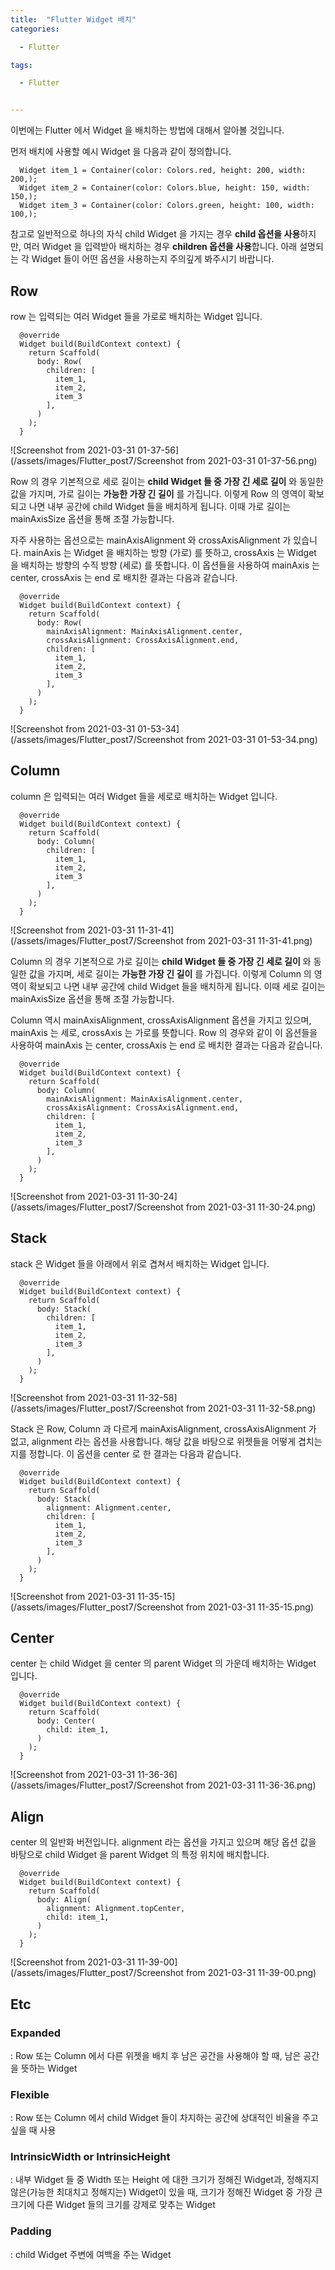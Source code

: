 ```yaml
---
title:  "Flutter Widget 배치"
categories:

  - Flutter

tags:

  - Flutter


---
```



이번에는 Flutter 에서 Widget 을 배치하는 방법에 대해서 알아볼 것입니다. 

먼저 배치에 사용할 예시 Widget 을 다음과 같이 정의합니다.

```
  Widget item_1 = Container(color: Colors.red, height: 200, width: 200,);
  Widget item_2 = Container(color: Colors.blue, height: 150, width: 150,);
  Widget item_3 = Container(color: Colors.green, height: 100, width: 100,);
```

참고로 일반적으로 하나의 자식 child Widget 을 가지는 경우 **child 옵션을 사용**하지만, 여러 Widget 을 입력받아 배치하는 경우 **children 옵션을 사용**합니다. 아래 설명되는 각 Widget 들이 어떤 옵션을 사용하는지 주의깊게 봐주시기 바랍니다.



## Row

row 는 입력되는 여러 Widget 들을 가로로 배치하는 Widget 입니다.

```
  @override
  Widget build(BuildContext context) {
    return Scaffold(
      body: Row(
        children: [
          item_1,
          item_2,
          item_3
        ],
      )
    );
  }
```

![Screenshot from 2021-03-31 01-37-56](/assets/images/Flutter_post7/Screenshot from 2021-03-31 01-37-56.png)

Row 의 경우 기본적으로 세로 길이는 **child Widget 들 중 가장 긴 세로 길이** 와 동일한 값을 가지며, 가로 길이는 **가능한 가장 긴 길이** 를 가집니다. 이렇게 Row 의 영역이 확보되고 나면 내부 공간에 child Widget 들을 배치하게 됩니다. 이때 가로 길이는 mainAxisSize 옵션을 통해 조절 가능합니다.

자주 사용하는 옵션으로는 mainAxisAlignment 와 crossAxisAlignment 가 있습니다. mainAxis 는 Widget 을 배치하는 방향 (가로) 를 뜻하고, crossAxis 는 Widget 을 배치하는 방향의 수직 방향 (세로) 를 뜻합니다. 이 옵션들을 사용하여 mainAxis 는 center, crossAxis 는 end 로 배치한 결과는 다음과 같습니다.

```
  @override
  Widget build(BuildContext context) {
    return Scaffold(
      body: Row(
        mainAxisAlignment: MainAxisAlignment.center,
        crossAxisAlignment: CrossAxisAlignment.end,
        children: [
          item_1,
          item_2,
          item_3
        ],
      )
    );
  }
```

![Screenshot from 2021-03-31 01-53-34](/assets/images/Flutter_post7/Screenshot from 2021-03-31 01-53-34.png)



## Column

column 은 입력되는 여러 Widget 들을 세로로 배치하는 Widget 입니다.

```
  @override
  Widget build(BuildContext context) {
    return Scaffold(
      body: Column(
        children: [
          item_1,
          item_2,
          item_3
        ],
      )
    );
  }
```

![Screenshot from 2021-03-31 11-31-41](/assets/images/Flutter_post7/Screenshot from 2021-03-31 11-31-41.png)

Column 의 경우 기본적으로 가로 길이는 **child Widget 들 중 가장 긴 세로 길이** 와 동일한 값을 가지며, 세로 길이는 **가능한 가장 긴 길이** 를 가집니다. 이렇게 Column 의 영역이 확보되고 나면 내부 공간에 child Widget 들을 배치하게 됩니다. 이때 세로 길이는 mainAxisSize 옵션을 통해 조절 가능합니다.

Column 역시 mainAxisAlignment, crossAxisAlignment 옵션을 가지고 있으며, mainAxis 는 세로, crossAxis 는 가로를 뜻합니다. Row 의 경우와 같이 이 옵션들을 사용하여 mainAxis 는 center, crossAxis 는 end 로 배치한 결과는 다음과 같습니다.

```
  @override
  Widget build(BuildContext context) {
    return Scaffold(
      body: Column(
        mainAxisAlignment: MainAxisAlignment.center,
        crossAxisAlignment: CrossAxisAlignment.end,
        children: [
          item_1,
          item_2,
          item_3
        ],
      )
    );
  }
```

![Screenshot from 2021-03-31 11-30-24](/assets/images/Flutter_post7/Screenshot from 2021-03-31 11-30-24.png)



## Stack

stack 은 Widget 들을 아래에서 위로 겹쳐서 배치하는 Widget 입니다.

```
  @override
  Widget build(BuildContext context) {
    return Scaffold(
      body: Stack(
        children: [
          item_1,
          item_2,
          item_3
        ],
      )
    );
  }
```

![Screenshot from 2021-03-31 11-32-58](/assets/images/Flutter_post7/Screenshot from 2021-03-31 11-32-58.png)

Stack 은 Row, Column 과 다르게 mainAxisAlignment, crossAxisAlignment 가 없고, alignment 라는 옵션을 사용합니다. 해당 값을 바탕으로 위젯들을 어떻게 겹치는 지를 정합니다. 이 옵션을 center 로 한 결과는 다음과 같습니다.

```
  @override
  Widget build(BuildContext context) {
    return Scaffold(
      body: Stack(
        alignment: Alignment.center,
        children: [
          item_1,
          item_2,
          item_3
        ],
      )
    );
  }
```

![Screenshot from 2021-03-31 11-35-15](/assets/images/Flutter_post7/Screenshot from 2021-03-31 11-35-15.png)



## Center

center 는 child Widget 을 center 의 parent Widget 의 가운데 배치하는 Widget 입니다.

```
  @override
  Widget build(BuildContext context) {
    return Scaffold(
      body: Center(
        child: item_1,
      )
    );
  }
```

![Screenshot from 2021-03-31 11-36-36](/assets/images/Flutter_post7/Screenshot from 2021-03-31 11-36-36.png)



## Align

center 의 일반화 버전입니다. alignment 라는 옵션을 가지고 있으며 해당 옵션 값을 바탕으로 child Widget 을 parent Widget 의 특정 위치에 배치합니다.

```
  @override
  Widget build(BuildContext context) {
    return Scaffold(
      body: Align(
        alignment: Alignment.topCenter,
        child: item_1,
      )
    );
  }
```

![Screenshot from 2021-03-31 11-39-00](/assets/images/Flutter_post7/Screenshot from 2021-03-31 11-39-00.png)



## Etc

### Expanded

: Row 또는 Column 에서 다른 위젯을 배치 후 남은 공간을 사용해야 할 때, 남은 공간을 뜻하는 Widget

### Flexible

: Row 또는 Column 에서 child Widget 들이 차지하는 공간에 상대적인 비율을 주고 싶을 때 사용

### IntrinsicWidth or IntrinsicHeight

: 내부 Widget 들 중 Width 또는 Height 에 대한 크기가 정해진 Widget과, 정해지지 않은(가능한 최대치고 정해지는) Widget이 있을 때, 크기가 정해진 Widget 중 가장 큰 크기에 다른 Widget 들의 크기를 강제로 맞추는 Widget

### Padding

: child Widget 주변에 여백을 주는 Widget